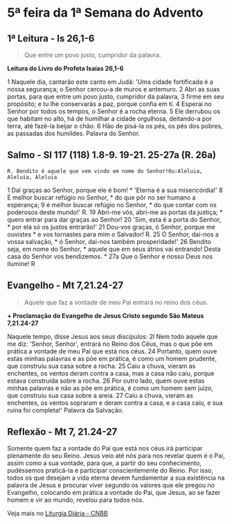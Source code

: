 # 5ª feira da 1ª Semana do Advento

## 1ª Leitura - Is 26,1-6

> Que entre um povo justo, cumpridor da palavra.

**Leitura do Livro do Profeta Isaías 26,1-6**

1 Naquele dia, cantarão este canto em Judá:     'Uma cidade fortificada é a nossa segurança;     o Senhor cercou-a de muros e antemuro.    2 Abri as suas portas, para que entre um povo justo,     cumpridor da palavra,    3 firme em seu propósito;     e tu lhe conservarás a paz,     porque confia em ti.    4 Esperai no Senhor por todos os tempos,     o Senhor é a rocha eterna.    5 Ele derrubou os que habitam no alto,     há de humilhar a cidade orgulhosa,     deitando-a por terra,     até fazê-la beijar o chão.    6 Hão de pisá-la os pés, os pés dos pobres,     as passadas dos humildes.     Palavra do Senhor.

## Salmo - Sl 117 (118) 1.8-9. 19-21. 25-27a (R. 26a)

`R. Bendito é aquele que vem vindo em nome do Senhor!Ou:Aleluia, Aleluia, Aleluia`

1 Dai graças ao Senhor, porque ele é bom! *     'Eterna é a sua misericórdia!'    8 É melhor buscar refúgio no Senhor, *     do que pôr no ser humano a esperança;    9 é melhor buscar refúgio no Senhor, *     do que contar com os poderosos deste mundo!'  R.    19 Abri-me vós, abri-me as portas da justiça; *     quero entrar para dar graças ao Senhor!    20 'Sim, esta é a porta do Senhor, *    por ela só os justos entrarão!'    21 Dou-vos graças, ó Senhor, porque me ouvistes *     e vos tornastes para mim o Salvador! R.    25 Ó Senhor, dai-nos a vossa salvação, *     ó Senhor, dai-nos também prosperidade!'    26 Bendito seja, em nome do Senhor, *     aquele que em seus átrios vai entrando!     Desta casa do Senhor vos bendizemos. *    27a Que o Senhor e nosso Deus nos ilumine! R

## Evangelho - Mt 7,21.24-27

> Aquele que faz a vontade de meu Pai entrará no reino dos céus.

**+ Proclamação do Evangelho de Jesus Cristo segundo São Mateus 7,21.24-27**

Naquele tempo, disse Jesus aos seus discípulos:    2l Nem todo aquele que me diz: 'Senhor, Senhor',     entrará no Reino dos Céus, mas o que põe em prática     a vontade de meu Pai que está nos céus.    24 Portanto, quem ouve estas minhas palavras     e as põe em prática,     é como um homem prudente,     que construiu sua casa sobre a rocha.    25 Caiu a chuva, vieram as enchentes,     os ventos deram contra a casa,     mas a casa não caiu,     porque estava construída sobre a rocha.    26 Por outro lado,     quem ouve estas minhas palavras e não as põe em prática,     é como um homem sem juízo,     que construiu sua casa sobre a areia.    27 Caiu a chuva, vieram as enchentes,     os ventos sopraram e deram contra a casa,     e a casa caiu, e sua ruína foi completa!'     Palavra da Salvação.

## Reflexão - Mt 7, 21.24-27

Somente quem faz a vontade do Pai que está nos céus irá participar plenamente do seu Reino. Jesus veio até nós para nos revelar quem é o Pai, assim como a sua vontade, para que, a partir do seu conhecimento, pudéssemos praticá-la e participar conscientemente do Reino. Por isso, todos os que desejam a vida eterna devem fundamentar a sua existência na palavra de Jesus e procurar viver segundo os valores que ele pregou no Evangelho, colocando em prática a vontade do Pai, que Jesus, ao se fazer homem e vir ao mundo, revelou para todos nós.

Veja mais no [Liturgia Diária - CNBB](http://liturgiadiaria.cnbb.org.br/app/user/user/UserView.php?ano=2016&mes=12&dia=1)